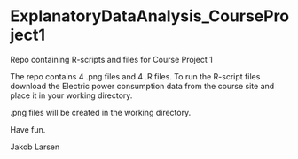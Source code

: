 # ExplanatoryDataAnalysis_CourseProject1
Repo containing  R-scripts and files for Course Project 1

The repo contains 4 .png files and 4 .R files. To run the R-script files download the Electric power consumption data from the course site and place it in your working directory.

.png files will be created in the working directory.

Have fun.

Jakob Larsen
